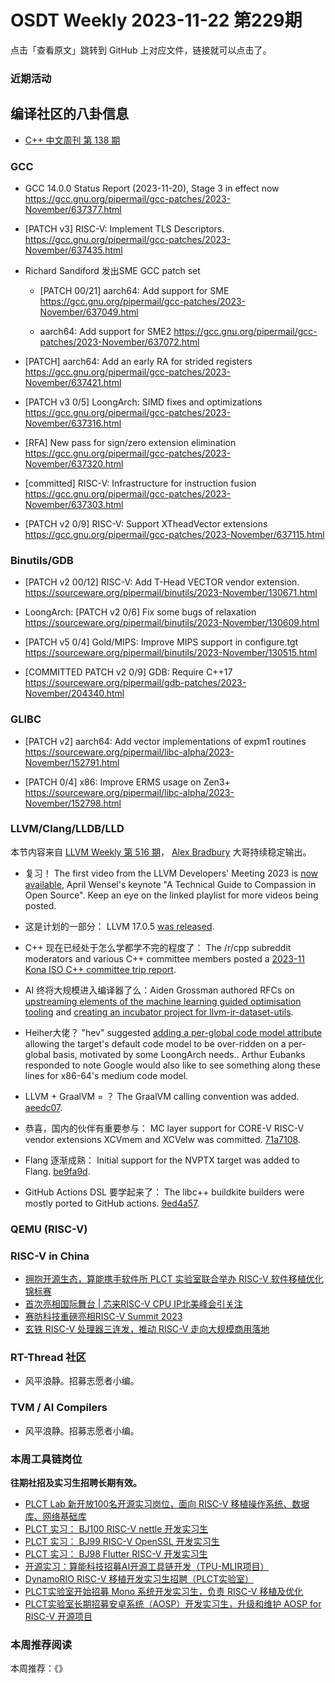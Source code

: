 # OSDT Weekly 2023-11-22 第229期

点击「查看原文」跳转到 GitHub 上对应文件，链接就可以点击了。

### 近期活动

## 编译社区的八卦信息

- [C++ 中文周刊 第 138 期](https://mp.weixin.qq.com/s/ZMx0swsSmB1e52wG1wTzNA)

### GCC

- GCC 14.0.0 Status Report (2023-11-20), Stage 3 in effect now
  https://gcc.gnu.org/pipermail/gcc-patches/2023-November/637377.html

- [PATCH v3] RISC-V: Implement TLS Descriptors.
  https://gcc.gnu.org/pipermail/gcc-patches/2023-November/637435.html

- Richard Sandiford 发出SME GCC patch set
  * [PATCH 00/21] aarch64: Add support for SME
    https://gcc.gnu.org/pipermail/gcc-patches/2023-November/637049.html

  * aarch64: Add support for SME2
    https://gcc.gnu.org/pipermail/gcc-patches/2023-November/637072.html

- [PATCH] aarch64: Add an early RA for strided registers
  https://gcc.gnu.org/pipermail/gcc-patches/2023-November/637421.html

- [PATCH v3 0/5] LoongArch: SIMD fixes and optimizations
  https://gcc.gnu.org/pipermail/gcc-patches/2023-November/637316.html

- [RFA] New pass for sign/zero extension elimination
  https://gcc.gnu.org/pipermail/gcc-patches/2023-November/637320.html

- [committed] RISC-V: Infrastructure for instruction fusion
  https://gcc.gnu.org/pipermail/gcc-patches/2023-November/637303.html

- [PATCH v2 0/9] RISC-V: Support XTheadVector extensions
  https://gcc.gnu.org/pipermail/gcc-patches/2023-November/637115.html

### Binutils/GDB

- [PATCH v2 00/12] RISC-V: Add T-Head VECTOR vendor extension.
  https://sourceware.org/pipermail/binutils/2023-November/130671.html

- LoongArch: [PATCH v2 0/6] Fix some bugs of relaxation
  https://sourceware.org/pipermail/binutils/2023-November/130609.html

- [PATCH v5 0/4] Gold/MIPS: Improve MIPS support in configure.tgt
  https://sourceware.org/pipermail/binutils/2023-November/130515.html

- [COMMITTED PATCH v2 0/9] GDB: Require C++17
  https://sourceware.org/pipermail/gdb-patches/2023-November/204340.html

### GLIBC

- [PATCH v2] aarch64: Add vector implementations of expm1 routines
  https://sourceware.org/pipermail/libc-alpha/2023-November/152791.html

- [PATCH 0/4] x86: Improve ERMS usage on Zen3+
  https://sourceware.org/pipermail/libc-alpha/2023-November/152798.html

### LLVM/Clang/LLDB/LLD

本节内容来自 [LLVM Weekly 第 516 期](http://llvmweekly.org/issue/516)，
[Alex Bradbury](https://www.linkedin.com/in/alex-bradbury/) 大哥持续稳定输出。

* 复习！ The first video from the LLVM Developers' Meeting 2023 is [now available](https://www.youtube.com/playlist?list=PL_R5A0lGi1AD9nPVlv7mG8_2mMSiL_0Ik), April Wensel's keynote "A Technical Guide to Compassion in Open Source". Keep an eye on the linked playlist for more videos being posted.

* 这是计划的一部分： LLVM 17.0.5 [was released](https://discourse.llvm.org/t/llvm-17-0-5-released/74906).

* C++ 现在已经处于怎么学都学不完的程度了： The /r/cpp subreddit moderators and various C++ committee members posted a [2023-11 Kona ISO C++ committee trip report](https://old.reddit.com/r/cpp/comments/17vnfqq/202311_kona_iso_c_committee_trip_report_second/).

* AI 终将大规模进入编译器了么：Aiden Grossman authored RFCs on [upstreaming elements of the machine learning guided optimisation tooling](https://discourse.llvm.org/t/rfc-upstreaming-elements-of-the-mlgo-tooling/74939) and [creating an incubator project for llvm-ir-dataset-utils](https://discourse.llvm.org/t/rfc-incubator-project-for-llvm-ir-dataset-utils/74940).

* Heiher大佬？ "hev" suggested [adding a per-global code model attribute](https://discourse.llvm.org/t/rfc-add-per-global-code-model-attribute/74944) allowing the target's default code model to be over-ridden on a per-global basis, motivated by some LoongArch needs.. Arthur Eubanks responded to note Google would also like to see something along these lines for x86-64's medium code model.

* LLVM + GraalVM = ？ The GraalVM calling convention was added.
  [aeedc07](https://github.com/llvm/llvm-project/commit/aeedc0763772).

* 恭喜，国内的伙伴有重要参与： MC layer support for CORE-V RISC-V vendor extensions XCVmem and XCVelw was committed.
  [71a7108](https://github.com/llvm/llvm-project/commit/71a7108ee91a).

* Flang 逐渐成熟： Initial support for the NVPTX target was added to Flang.
  [be9fa9d](https://github.com/llvm/llvm-project/commit/be9fa9dee501).

* GitHub Actions DSL 要学起来了： The libc++ buildkite builders were mostly ported to GitHub actions.
  [9ed4a57](https://github.com/llvm/llvm-project/commit/9ed4a57e31dd).

### QEMU (RISC-V)

### RISC-V in China

- [拥抱开源生态，算能携手软件所 PLCT 实验室联合举办 RISC-V 软件移植优化锦标赛](https://mp.weixin.qq.com/s/QNRHhStoTjQh1eH-0w7-UQ)
- [首次亮相国际舞台 | 芯来RISC-V CPU IP北美峰会引关注](https://mp.weixin.qq.com/s/qagWp-eVkiBE578WjyP1QA)
- [赛昉科技重磅亮相RISC-V Summit 2023](https://mp.weixin.qq.com/s/MziuQKiU1WeU7dY_II0wvw)
- [玄铁 RISC-V 处理器三连发，推动 RISC-V 走向大规模商用落地](https://mp.weixin.qq.com/s/Yi95ADcsjRUDSy_8XsvAZw)

### RT-Thread 社区

- 风平浪静。招募志愿者小编。

### TVM / AI Compilers

- 风平浪静。招募志愿者小编。

### 本周工具链岗位

**往期社招及实习生招聘长期有效。**

- [PLCT Lab 新开放100名开源实习岗位，面向 RISC-V 移植操作系统、数据库、网络基础库](https://mp.weixin.qq.com/s/ebvIxcplB8Jtw18LMoXTTQ)
- [PLCT 实习： BJ100 RISC-V nettle 开发实习生](https://mp.weixin.qq.com/s/GEUKRlxILFpdHQbv-yxWQQ)
- [PLCT 实习： BJ99 RISC-V OpenSSL 开发实习生](https://mp.weixin.qq.com/s/pzy6sbW50r3aLw3Dt36oBQ)
- [PLCT 实习： BJ98 Flutter RISC-V 开发实习生](https://mp.weixin.qq.com/s/gQYT_rhtLE8jGg6WWAztDA)
- [开源实习：算能科技招募AI开源工具链开发（TPU-MLIR项目）](https://mp.weixin.qq.com/s/IBJh0ip4k11PzIMZecsWSw)
- [DynamoRIO RISC-V 移植开发实习生招聘（PLCT实验室）](https://mp.weixin.qq.com/s/J_5TjT6DOqeOXJXQI5VQxw)
- [PLCT实验室开始招募 Mono 系统开发实习生，负责 RISC-V 移植及优化](https://mp.weixin.qq.com/s/whEW7Hay1jIP1tBzIPay1A)
- [PLCT实验室长期招募安卓系统（AOSP）开发实习生，升级和维护 AOSP for RISC-V 开源项目](https://mp.weixin.qq.com/s/dJP2cEB1nex2inR5c-cJog)


### 本周推荐阅读

本周推荐：《》
